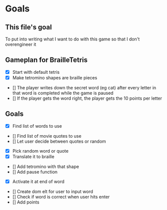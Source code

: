 # Goals
## This file's goal

To put into writing what I want to do with this game so that I don't overengineer it

## Gameplan for BrailleTetris
- [x] Start with default tetris
- [x] Make tetromino shapes are braille pieces
- [] The player writes down the secret word (eg cat) after every letter in that word is completed while the game is paused
- [] If the player gets the word right, the player gets the 10 points per letter

## Goals
- [x] Find list of words to use
- [] Find list of movie quotes to use
- [] Let user decide between quotes or random 
- [x] Pick random word or quote
- [x] Translate it to braille
- [] Add tetromino with that shape
- [] Add pause function
- [x] Activate it at end of word
- [] Create dom elt for user to input word
- [] Check if word is correct when user hits enter
- [] Add points


